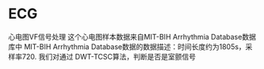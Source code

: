 # ECG
心电图VF信号处理
这个心电图样本数据来自MIT-BIH Arrhythmia Database数据库中
MIT-BIH Arrhythmia Database数据的数据描述：时间长度约为1805s，采样率720.
我们对通过 DWT-TCSC算法，判断是否是室颤信号


